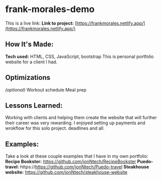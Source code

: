 # frank-morales-demo

This is a live link: 
**Link to project:** [https://frankmorales.netlify.app/](https://frankmorales.netlify.app/)

## How It's Made:
**Tech used:** HTML, CSS, JavaScript, bootstrap
This is personal portfolio website for a client I had. 
## Optimizations
*(optional)*
Workout schedule
Meal prep

## Lessons Learned:
Working with clients and helping them create the website that will further their career was very rewarding. I enjoyed setting up payments and wrokflow for this solo project. deadlines and all. 

## Examples:
Take a look at these couple examples that I have in my own portfolio:
**Recipe Bookster:** https://github.com/jonNtech/RecipeBookster
**Puedo-travel:** https://https://github.com/jonNtech/Puedo-travel
**Steakhouse website:** https://github.com/jonNtech/steakhouse-website
